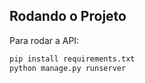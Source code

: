 ## Rodando o Projeto

Para rodar a API:

```bash
pip install requirements.txt
python manage.py runserver
```
